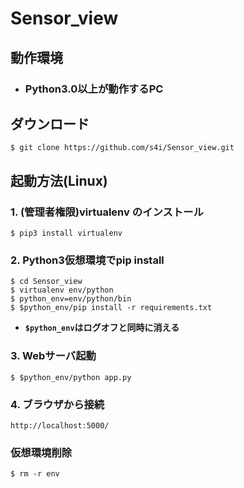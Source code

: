 # Sensor_view
## 動作環境
- ### Python3.0以上が動作するPC

## ダウンロード
```
$ git clone https://github.com/s4i/Sensor_view.git
```

## 起動方法(Linux)
### 1. (管理者権限)virtualenv のインストール
```
$ pip3 install virtualenv
```

### 2. Python3仮想環境でpip install
```
$ cd Sensor_view
$ virtualenv env/python
$ python_env=env/python/bin
$ $python_env/pip install -r requirements.txt
```
 - **`$python_env`はログオフと同時に消える**

### 3. Webサーバ起動
```
$ $python_env/python app.py
```

### 4. ブラウザから接続
```
http://localhost:5000/
```

### 仮想環境削除
```
$ rm -r env
```